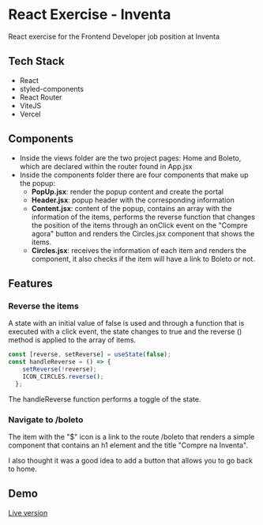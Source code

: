 # React Exercise - Inventa

React exercise for the Frontend Developer job position at Inventa  

## Tech Stack

- React
- styled-components
- React Router
- ViteJS
- Vercel


  
## Components 
- Inside the views folder are the two project pages: Home and Boleto, which are declared within the router found in App.jsx
- Inside the components folder there are four components that make up the popup:
    - **PopUp.jsx**: render the popup content and create the portal
    - **Header.jsx**: popup header with the corresponding information
    - **Content.jsx**: content of the popup, contains an array with the information of the items, performs the reverse function that changes the position of the items through an onClick event on the "Compre agora" button and renders the Circles.jsx component that shows the items.
    - **Circles.jsx**: receives the information of each item and renders the component, it also checks if the item will have a link to Boleto or not. 

  
## Features

### Reverse the items
A state with an initial value of false is used and through a function that is executed with a click event, the state changes to true and the reverse () method is applied to the array of items. 

```javascript
const [reverse, setReverse] = useState(false);
const handleReverse = () => {
    setReverse(!reverse);
    ICON_CIRCLES.reverse();
  };
```
The handleReverse function performs a toggle of the state.

### Navigate to /boleto
The item with the "$" icon is a link to the route /boleto that renders a simple component that contains an h1 element and the title "Compre na Inventa".

I also thought it was a good idea to add a button that allows you to go back to home. 
## Demo

[Live version](https://inventa-react-exercise.vercel.app)
  
